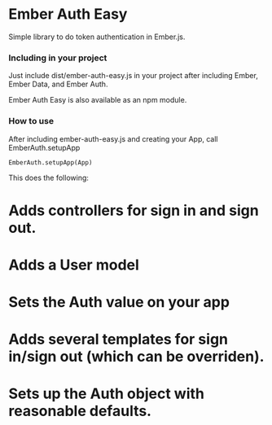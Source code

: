 # Ember Auth Easy

Simple library to do token authentication in Ember.js. 

### Including in your project

Just include dist/ember-auth-easy.js in your project after including Ember, Ember Data, and Ember Auth.

Ember Auth Easy is also available as an npm module.

### How to use

After including ember-auth-easy.js and creating your App, call EmberAuth.setupApp

    EmberAuth.setupApp(App)

This does the following:
# Adds controllers for sign in and sign out.
# Adds a User model
# Sets the Auth value on your app
# Adds several templates for sign in/sign out (which can be overriden).
# Sets up the Auth object with reasonable defaults.

